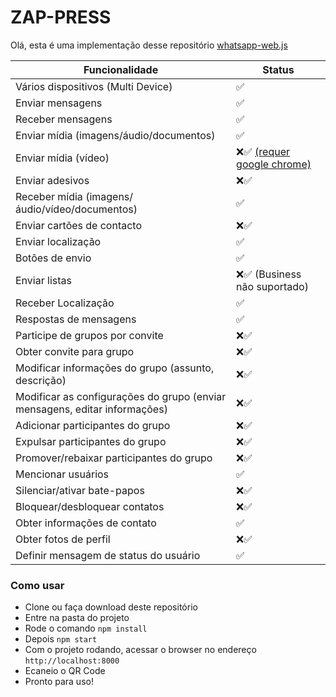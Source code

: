 # ZAP-PRESS

Olá, esta é uma implementação desse repositório <a href="https://github.com/pedroslopez/whatsapp-web.js">whatsapp-web.js</a>

| Funcionalidade	| Status |
| ------------- | ------------- |
| Vários dispositivos (Multi Device) |	✅ |
| Enviar mensagens	| ✅ |
| Receber mensagens	| ✅ |
| Enviar mídia (imagens/áudio/documentos)	| ✅ |
| Enviar mídia (vídeo) |	❌✅ [(requer google chrome)](https://wwebjs.dev/guide/handling-attachments.html#caveat-for-sending-videos-and-gifs)  |
| Enviar adesivos |	❌✅ |
| Receber mídia (imagens/áudio/vídeo/documentos)	| ✅ |
| Enviar cartões de contacto	| ❌✅ |
| Enviar localização	| ✅ |
| Botões de envio	| ✅ |
| Enviar listas	| ❌✅ (Business não suportado) |
| Receber Localização	| ✅ |
| Respostas de mensagens	| ✅ |
| Participe de grupos por convite	| ❌✅ |
| Obter convite para grupo	| ❌✅ |
| Modificar informações do grupo (assunto, descrição)	| ❌✅ |
| Modificar as configurações do grupo (enviar mensagens, editar informações)	| ❌✅ |
| Adicionar participantes do grupo	| ❌✅ |
| Expulsar participantes do grupo	| ❌✅ |
| Promover/rebaixar participantes do grupo	| ❌✅ |
| Mencionar usuários	| ✅ |
| Silenciar/ativar bate-papos	| ❌✅ |
| Bloquear/desbloquear contatos	| ❌✅ |
| Obter informações de contato	| ✅ |
| Obter fotos de perfil	| ❌✅ |
| Definir mensagem de status do usuário	| ✅ |

### Como usar

- Clone ou faça download deste repositório
- Entre na pasta do projeto
- Rode o comando `npm install`
- Depois `npm start`
- Com o projeto rodando, acessar o browser no endereço `http://localhost:8000`
- Ecaneio o QR Code
- Pronto para uso! 
